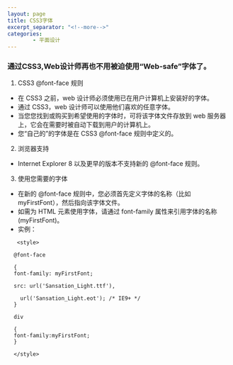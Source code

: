 ```yaml
---
layout: page
title: CSS3字体
excerpt_separator: "<!--more-->"
categories:
        - 平面设计
---       
```

### 通过CSS3,Web设计师再也不用被迫使用“Web-safe”字体了。
<!--more-->
1. CSS3 @font-face 规则
- 在 CSS3 之前，web 设计师必须使用已在用户计算机上安装好的字体。
- 通过 CSS3，web 设计师可以使用他们喜欢的任意字体。
- 当您您找到或购买到希望使用的字体时，可将该字体文件存放到 web 服务器上，它会在需要时被自动下载到用户的计算机上。
- 您“自己的”的字体是在 CSS3 @font-face 规则中定义的。
2. 浏览器支持
- Internet Explorer 8 以及更早的版本不支持新的 @font-face 规则。
3. 使用您需要的字体
- 在新的 @font-face 规则中，您必须首先定义字体的名称（比如 myFirstFont），然后指向该字体文件。
- 如需为 HTML 元素使用字体，请通过 font-family 属性来引用字体的名称 (myFirstFont)。
- 实例：
   
```
   <style> 

  @font-face

  {
  font-family: myFirstFont;

  src: url('Sansation_Light.ttf'),
     
    url('Sansation_Light.eot'); /* IE9+ */
  }

  div

  {
  font-family:myFirstFont;
  }
  
  </style>
```